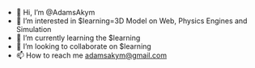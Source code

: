 - 👋 Hi, I’m @AdamsAkym
- 👀 I’m interested in $learning=3D Model on Web, Physics Engines and Simulation
- 🌱 I’m currently learning the $learning
- 💞️ I’m looking to collaborate on $learning
- 📫 How to reach me adamsakym@gmail.com

<!---
AdamsAkym/AdamsAkym is a ✨ special ✨ repository because its `README.md` (this file) appears on your GitHub profile.
You can click the Preview link to take a look at your changes.
--->

